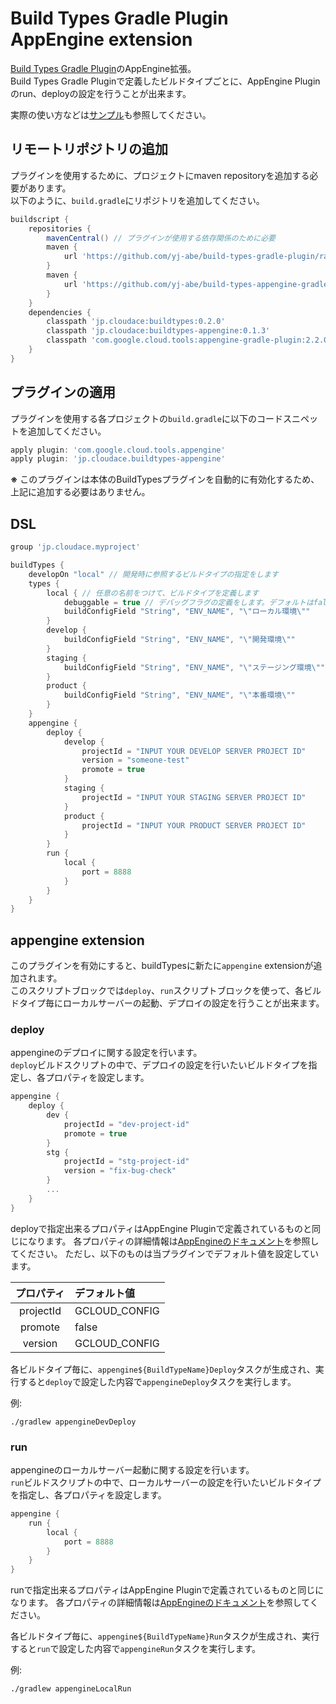 # Build Types Gradle Plugin AppEngine extension

[Build Types Gradle Plugin](https://github.com/yj-abe/build-types-gradle-plugin)のAppEngine拡張。  
Build Types Gradle Pluginで定義したビルドタイプごとに、AppEngine Pluginのrun、deployの設定を行うことが出来ます。

実際の使い方などは[サンプル](https://github.com/yj-abe/build-types-sample/tree/master/gae)も参照してください。

## リモートリポジトリの追加

プラグインを使用するために、プロジェクトにmaven repositoryを追加する必要があります。  
以下のように、`build.gradle`にリポジトリを追加してください。

```groovy
buildscript {
    repositories {
        mavenCentral() // プラグインが使用する依存関係のために必要
        maven {
            url 'https://github.com/yj-abe/build-types-gradle-plugin/raw/gh-pages/repository'
        }
        maven {
            url 'https://github.com/yj-abe/build-types-appengine-gradle-plugin/raw/maven/repository'
        }
    }
    dependencies {
        classpath 'jp.cloudace:buildtypes:0.2.0'
        classpath 'jp.cloudace:buildtypes-appengine:0.1.3'
        classpath 'com.google.cloud.tools:appengine-gradle-plugin:2.2.0'
    }
}
```

## プラグインの適用

プラグインを使用する各プロジェクトの`build.gradle`に以下のコードスニペットを追加してください。

```groovy
apply plugin: 'com.google.cloud.tools.appengine'
apply plugin: 'jp.cloudace.buildtypes-appengine'
```

**※** このプラグインは本体のBuildTypesプラグインを自動的に有効化するため、上記に追加する必要はありません。

## DSL

```groovy
group 'jp.cloudace.myproject'

buildTypes {
    developOn "local" // 開発時に参照するビルドタイプの指定をします
    types {
        local { // 任意の名前をつけて、ビルドタイプを定義します
            debuggable = true // デバッグフラグの定義をします。デフォルトはfalseです。
            buildConfigField "String", "ENV_NAME", "\"ローカル環境\""
        }
        develop {
            buildConfigField "String", "ENV_NAME", "\"開発環境\""
        }
        staging {
            buildConfigField "String", "ENV_NAME", "\"ステージング環境\""
        }
        product {
            buildConfigField "String", "ENV_NAME", "\"本番環境\""
        }
    }
    appengine {
        deploy {
            develop {
                projectId = "INPUT YOUR DEVELOP SERVER PROJECT ID"
                version = "someone-test"
                promote = true
            }
            staging {
                projectId = "INPUT YOUR STAGING SERVER PROJECT ID"
            }
            product {
                projectId = "INPUT YOUR PRODUCT SERVER PROJECT ID"
            }
        }
        run {
            local {
                port = 8888
            }
        }
    }
}
```


## appengine extension

このプラグインを有効にすると、buildTypesに新たに`appengine` extensionが追加されます。  
このスクリプトブロックでは`deploy`、`run`スクリプトブロックを使って、各ビルドタイプ毎にローカルサーバーの起動、デプロイの設定を行うことが出来ます。

### deploy

appengineのデプロイに関する設定を行います。  
`deploy`ビルドスクリプトの中で、デプロイの設定を行いたいビルドタイプを指定し、各プロパティを設定します。

```groovy
appengine {
    deploy {
        dev {
            projectId = "dev-project-id"
            promote = true
        }
        stg {
            projectId = "stg-project-id"
            version = "fix-bug-check"
        }
        ...
    }
}
```


deployで指定出来るプロパティはAppEngine Pluginで定義されているものと同じになります。
各プロパティの詳細情報は[AppEngineのドキュメント](https://cloud.google.com/appengine/docs/standard/java/tools/gradle-reference#appenginedeploy)を参照してください。 
ただし、以下のものは当プラグインでデフォルト値を設定しています。

| プロパティ | デフォルト値 |
| :---: | :--- |
| projectId | GCLOUD_CONFIG |
| promote | false |
| version | GCLOUD_CONFIG |

各ビルドタイプ毎に、`appengine${BuildTypeName}Deploy`タスクが生成され、実行すると`deploy`で設定した内容で`appengineDeploy`タスクを実行します。

例:

```
./gradlew appengineDevDeploy
```

### run

appengineのローカルサーバー起動に関する設定を行います。  
`run`ビルドスクリプトの中で、ローカルサーバーの設定を行いたいビルドタイプを指定し、各プロパティを設定します。

```groovy
appengine {
    run {
        local {
            port = 8888
        }
    }
}
```


runで指定出来るプロパティはAppEngine Pluginで定義されているものと同じになります。
各プロパティの詳細情報は[AppEngineのドキュメント](https://cloud.google.com/appengine/docs/standard/java/tools/gradle-reference#appenginerun)を参照してください。 

各ビルドタイプ毎に、`appengine${BuildTypeName}Run`タスクが生成され、実行すると`run`で設定した内容で`appengineRun`タスクを実行します。

例:

```
./gradlew appengineLocalRun
```
